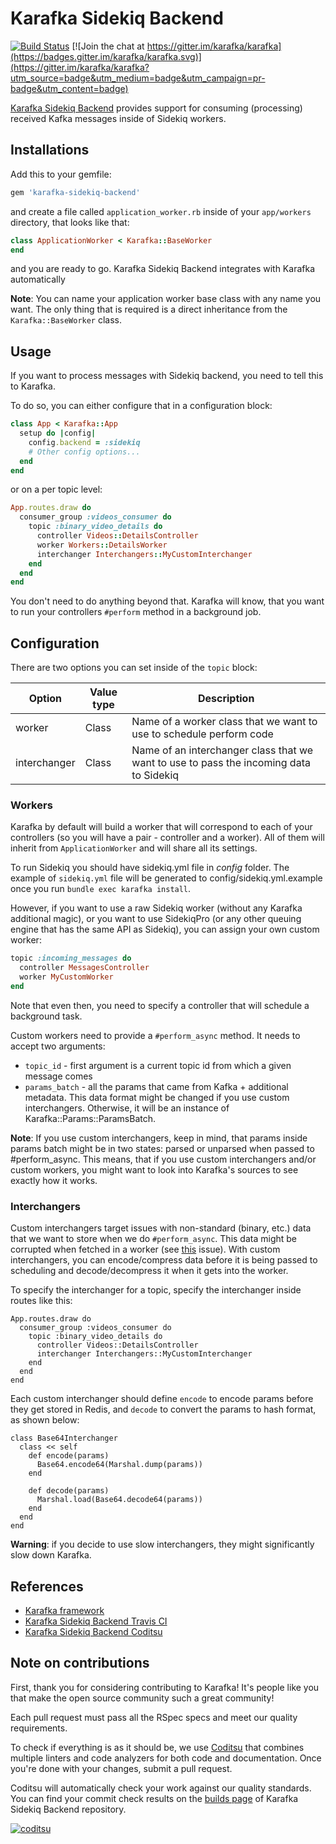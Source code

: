 # Karafka Sidekiq Backend

[![Build Status](https://travis-ci.org/karafka/sidekiq-backend.png)](https://travis-ci.org/karafka/sidekiq-backend)
[![Join the chat at https://gitter.im/karafka/karafka](https://badges.gitter.im/karafka/karafka.svg)](https://gitter.im/karafka/karafka?utm_source=badge&utm_medium=badge&utm_campaign=pr-badge&utm_content=badge)

[Karafka Sidekiq Backend](https://github.com/karafka/sidekiq-backend) provides support for consuming (processing) received Kafka messages inside of Sidekiq workers.

## Installations

Add this to your gemfile:

```ruby
gem 'karafka-sidekiq-backend'
```

and create a file called ```application_worker.rb``` inside of your ```app/workers``` directory, that looks like that:

```ruby
class ApplicationWorker < Karafka::BaseWorker
end
```

and you are ready to go. Karafka Sidekiq Backend integrates with Karafka automatically

**Note**: You can name your application worker base class with any name you want. The only thing that is required is a direct inheritance from the ```Karafka::BaseWorker``` class.

## Usage

If you want to process messages with Sidekiq backend, you need to tell this to Karafka.

To do so, you can either configure that in a configuration block:

```ruby
class App < Karafka::App
  setup do |config|
    config.backend = :sidekiq
    # Other config options...
  end
end
```

or on a per topic level:

```ruby
App.routes.draw do
  consumer_group :videos_consumer do
    topic :binary_video_details do
      controller Videos::DetailsController
      worker Workers::DetailsWorker
      interchanger Interchangers::MyCustomInterchanger
    end
  end
end
```

You don't need to do anything beyond that. Karafka will know, that you want to run your controllers ```#perform``` method in a background job.

## Configuration

There are two options you can set inside of the ```topic``` block:

| Option       | Value type | Description                                                                                                       |
|--------------|------------|-------------------------------------------------------------------------------------------------------------------|
| worker       | Class      | Name of a worker class that we want to use to schedule perform code                                               |
| interchanger | Class      | Name of an interchanger class that we want to use to pass the incoming data to Sidekiq                            |


### Workers

Karafka by default will build a worker that will correspond to each of your controllers (so you will have a pair - controller and a worker). All of them will inherit from ```ApplicationWorker``` and will share all its settings.

To run Sidekiq you should have sidekiq.yml file in *config* folder. The example of ```sidekiq.yml``` file will be generated to config/sidekiq.yml.example once you run ```bundle exec karafka install```.

However, if you want to use a raw Sidekiq worker (without any Karafka additional magic), or you want to use SidekiqPro (or any other queuing engine that has the same API as Sidekiq), you can assign your own custom worker:

```ruby
topic :incoming_messages do
  controller MessagesController
  worker MyCustomWorker
end
```

Note that even then, you need to specify a controller that will schedule a background task.

Custom workers need to provide a ```#perform_async``` method. It needs to accept two arguments:

 - ```topic_id``` - first argument is a current topic id from which a given message comes
 - ```params_batch``` - all the params that came from Kafka + additional metadata. This data format might be changed if you use custom interchangers. Otherwise, it will be an instance of Karafka::Params::ParamsBatch.

**Note**: If you use custom interchangers, keep in mind, that params inside params batch might be in two states: parsed or unparsed when passed to #perform_async. This means, that if you use custom interchangers and/or custom workers, you might want to look into Karafka's sources to see exactly how it works.

### Interchangers

Custom interchangers target issues with non-standard (binary, etc.) data that we want to store when we do ```#perform_async```. This data might be corrupted when fetched in a worker (see [this](https://github.com/karafka/karafka/issues/30) issue). With custom interchangers, you can encode/compress data before it is being passed to scheduling and decode/decompress it when it gets into the worker.

To specify the interchanger for a topic, specify the interchanger inside routes like this:

```
App.routes.draw do
  consumer_group :videos_consumer do
    topic :binary_video_details do
      controller Videos::DetailsController
      interchanger Interchangers::MyCustomInterchanger
    end
  end
end
```
Each custom interchanger should define `encode` to encode params before they get stored in Redis, and `decode` to convert the params to hash format, as shown below:

```
class Base64Interchanger
  class << self
    def encode(params)
      Base64.encode64(Marshal.dump(params))
    end

    def decode(params)
      Marshal.load(Base64.decode64(params))
    end
  end
end

```

**Warning**: if you decide to use slow interchangers, they might significantly slow down Karafka.

## References

* [Karafka framework](https://github.com/karafka/karafka)
* [Karafka Sidekiq Backend Travis CI](https://travis-ci.org/karafka/karafka-sidekiq-backend)
* [Karafka Sidekiq Backend Coditsu](https://app.coditsu.io/karafka/repositories/karafka-sidekiq-backend)

## Note on contributions

First, thank you for considering contributing to Karafka! It's people like you that make the open source community such a great community!

Each pull request must pass all the RSpec specs and meet our quality requirements.

To check if everything is as it should be, we use [Coditsu](https://coditsu.io) that combines multiple linters and code analyzers for both code and documentation. Once you're done with your changes, submit a pull request.

Coditsu will automatically check your work against our quality standards. You can find your commit check results on the [builds page](https://app.coditsu.io/karafka/repositories/karafka-sidekiq-backend/builds/commit_builds) of Karafka Sidekiq Backend repository.

[![coditsu](https://coditsu.io/assets/quality_bar.svg)](https://app.coditsu.io/karafka/repositories/karafka-sidekiq-backend/builds/commit_builds)
